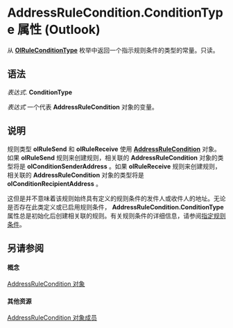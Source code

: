 
# AddressRuleCondition.ConditionType 属性 (Outlook)

从  **[OlRuleConditionType](35c2f965-0f9d-8cc8-2f05-60522268574f.md)** 枚举中返回一个指示规则条件的类型的常量。只读。


## 语法

 _表达式_. **ConditionType**

 _表达式_ 一个代表 **AddressRuleCondition** 对象的变量。


## 说明

规则类型 **olRuleSend** 和 **olRuleReceive** 使用 **[AddressRuleCondition](8cf897ad-a8f9-67ea-c0fa-d7f4bb917bd4.md)** 对象。如果 **olRuleSend** 规则来创建规则，相关联的 **AddressRuleCondition** 对象的类型将是 **olConditionSenderAddress** 。如果 **olRuleReceive** 规则来创建规则，相关联的 **AddressRuleCondition** 对象的类型将是 **olConditionRecipientAddress** 。

这但是并不意味着该规则始终具有定义的规则条件的发件人或收件人的地址。无论是否存在此类定义或已启用规则条件，  **AddressRuleCondition.ConditionType** 属性总是初始化后创建相关联的规则。有关规则条件的详细信息，请参阅[指定规则条件](http://msdn.microsoft.com/library/812c131a-fe23-1b8b-5e2d-9459d7102630%28Office.15%29.aspx)。


## 另请参阅


#### 概念


[AddressRuleCondition 对象](8cf897ad-a8f9-67ea-c0fa-d7f4bb917bd4.md)
#### 其他资源


[AddressRuleCondition 对象成员](d15b0554-6b47-b201-fd41-744ea056d3f6.md)